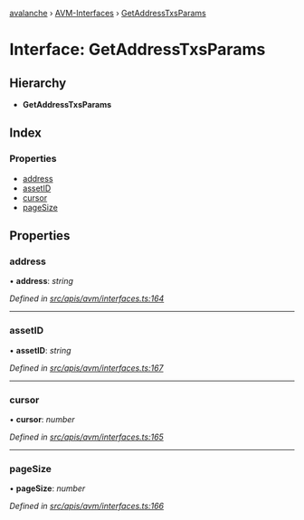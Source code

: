[avalanche](../README.md) › [AVM-Interfaces](../modules/avm_interfaces.md) › [GetAddressTxsParams](avm_interfaces.getaddresstxsparams.md)

# Interface: GetAddressTxsParams

## Hierarchy

* **GetAddressTxsParams**

## Index

### Properties

* [address](avm_interfaces.getaddresstxsparams.md#address)
* [assetID](avm_interfaces.getaddresstxsparams.md#assetid)
* [cursor](avm_interfaces.getaddresstxsparams.md#cursor)
* [pageSize](avm_interfaces.getaddresstxsparams.md#pagesize)

## Properties

###  address

• **address**: *string*

*Defined in [src/apis/avm/interfaces.ts:164](https://github.com/ava-labs/avalanchejs/blob/8033096/src/apis/avm/interfaces.ts#L164)*

___

###  assetID

• **assetID**: *string*

*Defined in [src/apis/avm/interfaces.ts:167](https://github.com/ava-labs/avalanchejs/blob/8033096/src/apis/avm/interfaces.ts#L167)*

___

###  cursor

• **cursor**: *number*

*Defined in [src/apis/avm/interfaces.ts:165](https://github.com/ava-labs/avalanchejs/blob/8033096/src/apis/avm/interfaces.ts#L165)*

___

###  pageSize

• **pageSize**: *number*

*Defined in [src/apis/avm/interfaces.ts:166](https://github.com/ava-labs/avalanchejs/blob/8033096/src/apis/avm/interfaces.ts#L166)*

